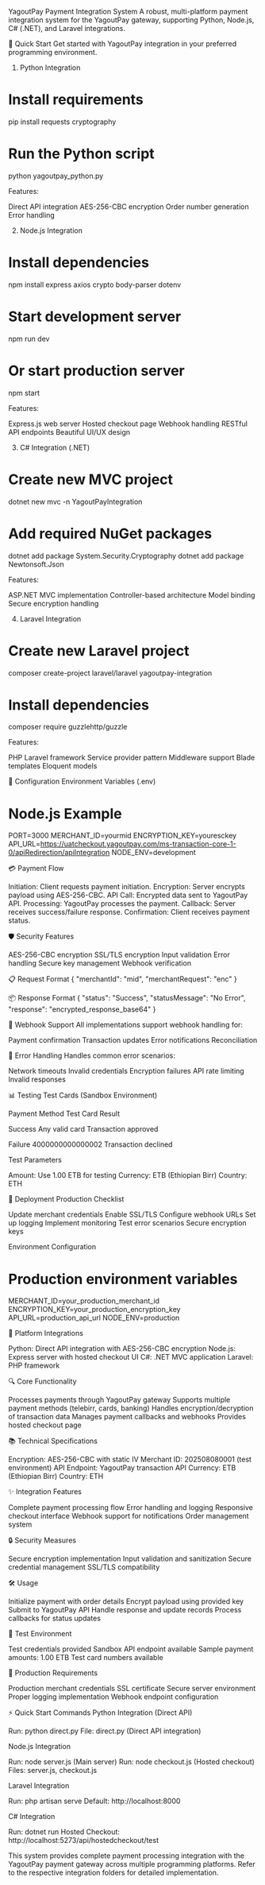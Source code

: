 YagoutPay Payment Integration System
A robust, multi-platform payment integration system for the YagoutPay gateway, supporting Python, Node.js, C# (.NET), and Laravel integrations.

🚀 Quick Start
Get started with YagoutPay integration in your preferred programming environment.
1. Python Integration
# Install requirements
pip install requests cryptography

# Run the Python script
python yagoutpay_python.py

Features:

Direct API integration
AES-256-CBC encryption
Order number generation
Error handling

2. Node.js Integration
# Install dependencies
npm install express axios crypto body-parser dotenv

# Start development server
npm run dev

# Or start production server
npm start

Features:

Express.js web server
Hosted checkout page
Webhook handling
RESTful API endpoints
Beautiful UI/UX design

3. C# Integration (.NET)
# Create new MVC project
dotnet new mvc -n YagoutPayIntegration

# Add required NuGet packages
dotnet add package System.Security.Cryptography
dotnet add package Newtonsoft.Json

Features:

ASP.NET MVC implementation
Controller-based architecture
Model binding
Secure encryption handling

4. Laravel Integration
# Create new Laravel project
composer create-project laravel/laravel yagoutpay-integration

# Install dependencies
composer require guzzlehttp/guzzle

Features:

PHP Laravel framework
Service provider pattern
Middleware support
Blade templates
Eloquent models


🔧 Configuration
Environment Variables (.env)
# Node.js Example
PORT=3000
MERCHANT_ID=yourmid
ENCRYPTION_KEY=youresckey
API_URL=https://uatcheckout.yagoutpay.com/ms-transaction-core-1-0/apiRedirection/apiIntegration
NODE_ENV=development


💳 Payment Flow

Initiation: Client requests payment initiation.
Encryption: Server encrypts payload using AES-256-CBC.
API Call: Encrypted data sent to YagoutPay API.
Processing: YagoutPay processes the payment.
Callback: Server receives success/failure response.
Confirmation: Client receives payment status.


🛡️ Security Features

AES-256-CBC encryption
SSL/TLS encryption
Input validation
Error handling
Secure key management
Webhook verification


📋 Request Format
{
  "merchantId": "mid",
  "merchantRequest": "enc"
}

📦 Response Format
{
  "status": "Success",
  "statusMessage": "No Error",
  "response": "encrypted_response_base64"
}


🔄 Webhook Support
All implementations support webhook handling for:

Payment confirmation
Transaction updates
Error notifications
Reconciliation


🚨 Error Handling
Handles common error scenarios:

Network timeouts
Invalid credentials
Encryption failures
API rate limiting
Invalid responses


📊 Testing
Test Cards (Sandbox Environment)



Payment Method
Test Card
Result



Success
Any valid card
Transaction approved


Failure
4000000000000002
Transaction declined


Test Parameters

Amount: Use 1.00 ETB for testing
Currency: ETB (Ethiopian Birr)
Country: ETH


📝 Deployment
Production Checklist

Update merchant credentials
Enable SSL/TLS
Configure webhook URLs
Set up logging
Implement monitoring
Test error scenarios
Secure encryption keys

Environment Configuration
# Production environment variables
MERCHANT_ID=your_production_merchant_id
ENCRYPTION_KEY=your_production_encryption_key
API_URL=production_api_url
NODE_ENV=production


🌟 Platform Integrations

Python: Direct API integration with AES-256-CBC encryption
Node.js: Express server with hosted checkout UI
C#: .NET MVC application
Laravel: PHP framework


🔍 Core Functionality

Processes payments through YagoutPay gateway
Supports multiple payment methods (telebirr, cards, banking)
Handles encryption/decryption of transaction data
Manages payment callbacks and webhooks
Provides hosted checkout page


📚 Technical Specifications

Encryption: AES-256-CBC with static IV
Merchant ID: 202508080001 (test environment)
API Endpoint: YagoutPay transaction API
Currency: ETB (Ethiopian Birr)
Country: ETH


✨ Integration Features

Complete payment processing flow
Error handling and logging
Responsive checkout interface
Webhook support for notifications
Order management system


🔒 Security Measures

Secure encryption implementation
Input validation and sanitization
Secure credential management
SSL/TLS compatibility


🛠️ Usage

Initialize payment with order details
Encrypt payload using provided key
Submit to YagoutPay API
Handle response and update records
Process callbacks for status updates


🧪 Test Environment

Test credentials provided
Sandbox API endpoint available
Sample payment amounts: 1.00 ETB
Test card numbers available


🚀 Production Requirements

Production merchant credentials
SSL certificate
Secure server environment
Proper logging implementation
Webhook endpoint configuration


⚡ Quick Start Commands
Python Integration (Direct API)

Run: python direct.py
File: direct.py (Direct API integration)

Node.js Integration

Run: node server.js (Main server)
Run: node checkout.js (Hosted checkout)
Files: server.js, checkout.js

Laravel Integration

Run: php artisan serve
Default: http://localhost:8000

C# Integration

Run: dotnet run
Hosted Checkout: http://localhost:5273/api/hostedcheckout/test


This system provides complete payment processing integration with the YagoutPay payment gateway across multiple programming platforms. Refer to the respective integration folders for detailed implementation.

